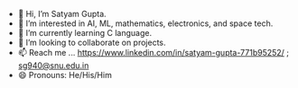 - 👋 Hi, I’m Satyam Gupta.
- 👀 I’m interested in AI, ML, mathematics, electronics, and space tech.
- 🌱 I’m currently learning C language.
- 💞️ I’m looking to collaborate on projects.
- 📫 Reach me ... https://www.linkedin.com/in/satyam-gupta-771b95252/ ; sg940@snu.edu.in
- 😄 Pronouns: He/His/Him

<!---
satyamg18/satyamg18 is a ✨ special ✨ repository because its `README.md` (this file) appears on your GitHub profile.
You can click the Preview link to take a look at your changes.
--->

